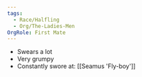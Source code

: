 ```yaml
---
tags:
  - Race/Halfling
  - Org/The-Ladies-Men
OrgRole: First Mate
---
```

- Swears a lot
- Very grumpy
- Constantly swore at: [[Seamus 'Fly-boy']]